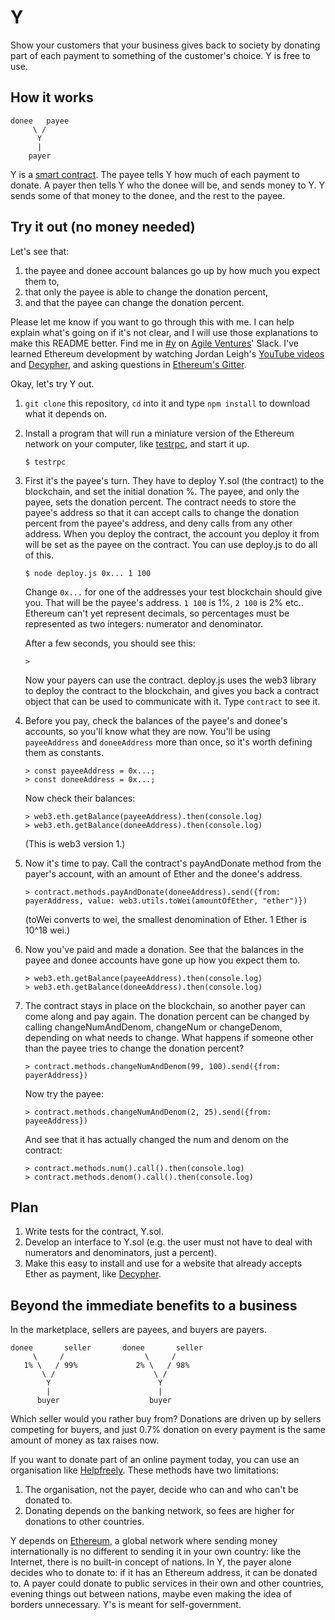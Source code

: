# Y

Show your customers that your business gives back to society by donating part of each payment to something of the customer's choice. Y is free to use.

## How it works

    donee   payee
         \ /
          Y
          |
        payer

Y is a [smart contract](https://en.wikipedia.org/wiki/Smart_contract). The payee tells Y how much of each payment to donate. A payer then tells Y who the donee will be, and sends money to Y. Y sends some of that money to the donee, and the rest to the payee.

## Try it out (no money needed)

Let's see that:
1. the payee and donee account balances go up by how much you expect them to,
1. that only the payee is able to change the donation percent,
1. and that the payee can change the donation percent.

Please let me know if you want to go through this with me. I can help explain what's going on if it's not clear, and I will use those explanations to make this README better. Find me in [#y](https://agileventures.slack.com/messages/C7FFUHJCD/) on [Agile Ventures](https://www.agileventures.org)' Slack. I've learned Ethereum development by watching Jordan Leigh's [YouTube videos](https://www.youtube.com/watch?v=8jI1TuEaTro&list=PLV1JDFUtrXpGvu8QHL9b78WYNSJsYNZsb) and [Decypher](http://decypher.tv/series/ethereum-development), and asking questions in [Ethereum's Gitter](https://gitter.im/ethereum/home).

Okay, let's try Y out.

1. `git clone` this repository, `cd` into it and type `npm install` to download what it depends on.

1. Install a program that will run a miniature version of the Ethereum network on your computer, like [testrpc](https://github.com/ethereumjs/testrpc), and start it up.

    ```
    $ testrpc
    ```

1. First it's the payee's turn. They have to deploy Y.sol (the contract) to the blockchain, and set the initial donation %. The payee, and only the payee, sets the donation percent. The contract needs to store the payee's address so that it can accept calls to change the donation percent from the payee's address, and deny calls from any other address. When you deploy the contract, the account you deploy it from will be set as the payee on the contract. You can use deploy.js to do all of this.

    ```
    $ node deploy.js 0x... 1 100
    ```
    Change `0x...` for one of the addresses your test blockchain should give you. That will be the payee's address. `1 100` is 1%, `2 100` is 2% etc.. Ethereum can't yet represent decimals, so percentages must be represented as two integers: numerator and denominator.

    After a few seconds, you should see this:

    ```
    >
    ```
    Now your payers can use the contract. deploy.js uses the web3 library to deploy the contract to the blockchain, and gives you back a contract object that can be used to communicate with it. Type `contract` to see it.

1. Before you pay, check the balances of the payee's and donee's accounts, so you'll know what they are now. You'll be using `payeeAddress` and `doneeAddress` more than once, so it's worth defining them as constants.

    ```
    > const payeeAddress = 0x...;
    > const doneeAddress = 0x...;

    ```
    Now check their balances:
    ```
    > web3.eth.getBalance(payeeAddress).then(console.log)
    > web3.eth.getBalance(doneeAddress).then(console.log)
    ```
    (This is web3 version 1.)

1. Now it's time to pay. Call the contract's payAndDonate method from the payer's account, with an amount of Ether and the donee's address.

    ```
    > contract.methods.payAndDonate(doneeAddress).send({from: payerAddress, value: web3.utils.toWei(amountOfEther, "ether")})
    ```
    (toWei converts to wei, the smallest denomination of Ether. 1 Ether is 10^18 wei.)

1. Now you've paid and made a donation. See that the balances in the payee and donee accounts have gone up how you expect them to.

    ```
    > web3.eth.getBalance(payeeAddress).then(console.log)
    > web3.eth.getBalance(doneeAddress).then(console.log)
    ```

1. The contract stays in place on the blockchain, so another payer can come along and pay again. The donation percent can be changed by calling changeNumAndDenom, changeNum or changeDenom, depending on what needs to change. What happens if someone other than the payee tries to change the donation percent?

    ```
    > contract.methods.changeNumAndDenom(99, 100).send({from: payerAddress})
    ```

    Now try the payee:

    ```
    > contract.methods.changeNumAndDenom(2, 25).send({from: payeeAddress})
    ```

    And see that it has actually changed the num and denom on the contract:

    ```
    > contract.methods.num().call().then(console.log)
    > contract.methods.denom().call().then(console.log)
    ```

## Plan

1. Write tests for the contract, Y.sol.
1. Develop an interface to Y.sol (e.g. the user must not have to deal with numerators and denominators, just a percent).
1. Make this easy to install and use for a website that already accepts Ether as payment, like [Decypher](http://decypher.tv/series/ethereum-development).

## Beyond the immediate benefits to a business

In the marketplace, sellers are payees, and buyers are payers.

    donee       seller       donee       seller
         \     /                  \     /
       1% \   / 99%             2% \   / 98%
           \ /                      \ /
            Y                        Y
            |                        |
          buyer                    buyer

Which seller would you rather buy from? Donations are driven up by sellers competing for buyers, and just 0.7% donation on every payment is the same amount of money as tax raises now.

If you want to donate part of an online payment today, you can use an organisation like [Helpfreely](https://www.helpfreely.org/en/). These methods have two limitations:

1. The organisation, not the payer, decide who can and who can't be donated to.
1. Donating depends on the banking network, so fees are higher for donations to other countries.

Y depends on [Ethereum](http://ethereum.org), a global network where sending money internationally is no different to sending it in your own country: like the Internet, there is no built-in concept of nations. In Y, the payer alone decides who to donate to: if it has an Ethereum address, it can be donated to. A payer could donate to public services in their own and other countries, evening things out between nations, maybe even making the idea of borders unnecessary. Y's is meant for self-government.
